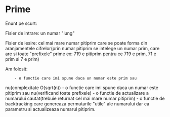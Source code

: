 Prime
=====
Enunt pe scurt:

Fisier de intrare: un numar "lung"

Fisier de iesire: cel mai mare numar pitiprim care se poate forma din aranjamentele
  cifrelor(prin numar pitiprim se intelege un numar prim, care are si toate "prefixele" 
  prime ex: 719 e pitiprim pentru ce 719 e prim, 71 e prim si 7 e prim)

Am folosit: 
		
		- o functie care imi spune daca un numar este prim sau 
nu(complexitate O(sqrt(n))
		- o functie care imi spune daca un numar este pitiprim 
sau nu(verificand toate prefixele)
		- o functie de actualizare a numarului cautat(trebuie returnat
cel mai mare numar pitiprim)
		- o functie de backtracking care genereaza permutarile "utile" ale 
numarului dar ca parametru si actualizeaza numarul pitiprim.
